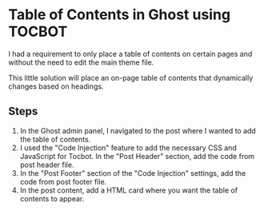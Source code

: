 # Table of Contents in Ghost using TOCBOT 
I had a requirement to only place a table of contents on certain pages and without the need to edit the main theme file.

This little solution will place an on-page table of contents that dynamically changes based on headings.

## Steps
1. In the Ghost admin panel, I navigated to the post where I wanted to add the table of contents.
2. I used the "Code Injection" feature to add the necessary CSS and JavaScript for Tocbot. In the "Post Header" section, add the code from post header file.
3. In the "Post Footer" section of the "Code Injection" settings, add the code from post footer file.
4. In the post content, add a HTML card where you want the table of contents to appear.

